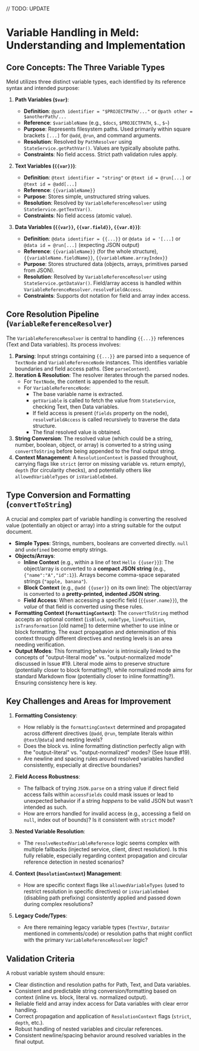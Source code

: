 // TODO: UPDATE

# Variable Handling in Meld: Understanding and Implementation

## Core Concepts: The Three Variable Types

Meld utilizes three distinct variable types, each identified by its reference syntax and intended purpose:

1.  **Path Variables (`$var`)**:
    *   **Definition**: `@path identifier = "$PROJECTPATH/..."` or `@path other = $anotherPath/...`
    *   **Reference**: `$variableName` (e.g., `$docs`, `$PROJECTPATH`, `$.`, `$~`)
    *   **Purpose**: Represents filesystem paths. Used primarily within square brackets `[...]` for `@add`, `@run`, and command arguments.
    *   **Resolution**: Resolved by `PathResolver` using `StateService.getPathVar()`. Values are typically absolute paths.
    *   **Constraints**: No field access. Strict path validation rules apply.

2.  **Text Variables (`{{var}}`)**:
    *   **Definition**: `@text identifier = "string"` or `@text id = @run[...]` or `@text id = @add[...]`
    *   **Reference**: `{{variableName}}`
    *   **Purpose**: Stores simple, unstructured string values.
    *   **Resolution**: Resolved by `VariableReferenceResolver` using `StateService.getTextVar()`.
    *   **Constraints**: No field access (atomic value).

3.  **Data Variables (`{{var}}`, `{{var.field}}`, `{{var.0}}`)**:
    *   **Definition**: `@data identifier = {{...}}` or `@data id = '[...]` or `@data id = @run[...]` (expecting JSON output)
    *   **Reference**: `{{variableName}}` (for the whole structure), `{{variableName.fieldName}}`, `{{variableName.arrayIndex}}`
    *   **Purpose**: Stores structured data (objects, arrays, primitives parsed from JSON).
    *   **Resolution**: Resolved by `VariableReferenceResolver` using `StateService.getDataVar()`. Field/array access is handled within `VariableReferenceResolver.resolveFieldAccess`.
    *   **Constraints**: Supports dot notation for field and array index access.

## Core Resolution Pipeline (`VariableReferenceResolver`)

The `VariableReferenceResolver` is central to handling `{{...}}` references (Text and Data variables). Its process involves:

1.  **Parsing**: Input strings containing `{{...}}` are parsed into a sequence of `TextNode` and `VariableReferenceNode` instances. This identifies variable boundaries and field access paths. (See `parseContent`).
2.  **Iteration & Resolution**: The resolver iterates through the parsed nodes.
    *   For `TextNode`, the content is appended to the result.
    *   For `VariableReferenceNode`:
        *   The base variable name is extracted.
        *   `getVariable` is called to fetch the value from `StateService`, checking Text, then Data variables.
        *   If field access is present (`fields` property on the node), `resolveFieldAccess` is called recursively to traverse the data structure.
        *   The final resolved value is obtained.
3.  **String Conversion**: The resolved value (which could be a string, number, boolean, object, or array) is converted to a string using `convertToString` before being appended to the final output string.
4.  **Context Management**: A `ResolutionContext` is passed throughout, carrying flags like `strict` (error on missing variable vs. return empty), `depth` (for circularity checks), and potentially others like `allowedVariableTypes` or `isVariableEmbed`.

## Type Conversion and Formatting (`convertToString`)

A crucial and complex part of variable handling is converting the resolved value (potentially an object or array) into a string suitable for the output document.

*   **Simple Types**: Strings, numbers, booleans are converted directly. `null` and `undefined` become empty strings.
*   **Objects/Arrays**:
    *   **Inline Context** (e.g., within a line of text `Hello {{user}}`): The object/array is converted to a **compact JSON string** (e.g., `{"name":"A","id":1}`). Arrays become comma-space separated strings (`"apple, banana"`).
    *   **Block Context** (e.g., `@add {{user}}` on its own line): The object/array is converted to a **pretty-printed, indented JSON string**.
    *   **Field Access**: When accessing a specific field (`{{user.name}}`), the *value* of that field is converted using these rules.
*   **Formatting Context (`formattingContext`)**: The `convertToString` method accepts an optional context (`isBlock`, `nodeType`, `linePosition`, `isTransformation` [old name]) to determine whether to use inline or block formatting. The exact propagation and determination of this context through different directives and nesting levels is an area needing verification.
*   **Output Modes**: This formatting behavior is intrinsically linked to the concepts of "output-literal mode" vs. "output-normalized mode" discussed in Issue #19. Literal mode aims to preserve structure (potentially closer to block formatting?), while normalized mode aims for standard Markdown flow (potentially closer to inline formatting?). Ensuring consistency here is key.

## Key Challenges and Areas for Improvement

1.  **Formatting Consistency**:
    *   How reliably is the `formattingContext` determined and propagated across different directives (`@add`, `@run`, template literals within `@text`/`@data`) and nesting levels?
    *   Does the block vs. inline formatting distinction perfectly align with the "output-literal" vs. "output-normalized" modes? (See Issue #19).
    *   Are newline and spacing rules around resolved variables handled consistently, especially at directive boundaries?

2.  **Field Access Robustness**:
    *   The fallback of trying `JSON.parse` on a string value if direct field access fails within `accessFields` could mask issues or lead to unexpected behavior if a string *happens* to be valid JSON but wasn't intended as such.
    *   How are errors handled for invalid access (e.g., accessing a field on `null`, index out of bounds)? Is it consistent with `strict` mode?

3.  **Nested Variable Resolution**:
    *   The `resolveNestedVariableReference` logic seems complex with multiple fallbacks (injected service, client, direct resolution). Is this fully reliable, especially regarding context propagation and circular reference detection in nested scenarios?

4.  **Context (`ResolutionContext`) Management**:
    *   How are specific context flags like `allowedVariableTypes` (used to restrict resolution in specific directives) or `isVariableEmbed` (disabling path prefixing) consistently applied and passed down during complex resolutions?

5.  **Legacy Code/Types**:
    *   Are there remaining legacy variable types (`TextVar`, `DataVar` mentioned in comments/code) or resolution paths that might conflict with the primary `VariableReferenceResolver` logic?

## Validation Criteria

A robust variable system should ensure:
- Clear distinction and resolution paths for Path, Text, and Data variables.
- Consistent and predictable string conversion/formatting based on context (inline vs. block, literal vs. normalized output).
- Reliable field and array index access for Data variables with clear error handling.
- Correct propagation and application of `ResolutionContext` flags (`strict`, `depth`, etc.).
- Robust handling of nested variables and circular references.
- Consistent newline/spacing behavior around resolved variables in the final output. 